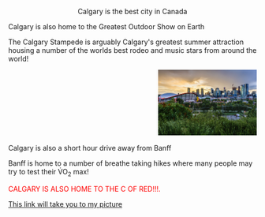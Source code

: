 <p align="center"
  <strong>Calgary is the best city in Canada</strong>

<p>Calgary is also home to the Greatest Outdoor Show on Earth</p>

<p>The Calgary Stampede is arguably Calgary's greatest summer attraction housing a number of the worlds best rodeo and music stars from around the world!</p>

<p align="right">
  <img src="Calgaryskyline.jpg" alt="tripsavvy.com" width="200"/>

<p>Calgary is also a short hour drive away from Banff</p>

<p>Banff is home to a number of breathe taking hikes where many people may try to test their V&#x0307;O<sub>2</sub> max!</p>

<p style="color: red;">CALGARY IS ALSO HOME TO THE C OF RED!!!.</p>

[This link will take you to my picture](PICTURES/Calgaryskyline.jpg) 

</body>
</html>
